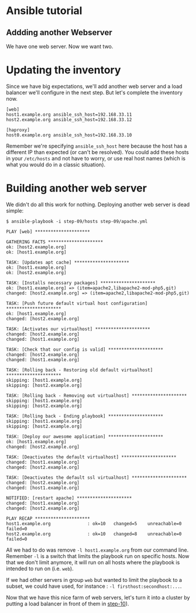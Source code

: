 Ansible tutorial
================

Addding another Webserver
-------------------------

We have one web server. Now we want two.

# Updating the inventory

Since we have big expectations, we'll add another web server and a load
balancer we'll configure in the next step. But let's complete the inventory now.

    [web]
    host1.example.org ansible_ssh_host=192.168.33.11
    host2.example.org ansible_ssh_host=192.168.33.12

    [haproxy]
    host0.example.org ansible_ssh_host=192.168.33.10

Remember we're specifying `ansible_ssh_host` here because the host has a
different IP than expected (or can't be resolved). You could add these hosts
in your `/etc/hosts` and not have to worry, or use real host names (which is
what you would do in a classic situation).

# Building another web server

We didn't do all this work for nothing. Deploying another web server is dead 
simple:

    $ ansible-playbook -i step-09/hosts step-09/apache.yml

    PLAY [web] ********************* 

    GATHERING FACTS ********************* 
    ok: [host2.example.org]
    ok: [host1.example.org]

    TASK: [Updates apt cache] ********************* 
    ok: [host1.example.org]
    ok: [host2.example.org]

    TASK: [Installs necessary packages] ********************* 
    ok: [host1.example.org] => (item=apache2,libapache2-mod-php5,git)
    changed: [host2.example.org] => (item=apache2,libapache2-mod-php5,git)

    TASK: [Push future default virtual host configuration] ********************* 
    ok: [host1.example.org]
    changed: [host2.example.org]

    TASK: [Activates our virtualhost] ********************* 
    changed: [host2.example.org]
    changed: [host1.example.org]

    TASK: [Check that our config is valid] ********************* 
    changed: [host2.example.org]
    changed: [host1.example.org]

    TASK: [Rolling back - Restoring old default virtualhost] ********************* 
    skipping: [host1.example.org]
    skipping: [host2.example.org]

    TASK: [Rolling back - Removing out virtualhost] ********************* 
    skipping: [host1.example.org]
    skipping: [host2.example.org]

    TASK: [Rolling back - Ending playbook] ********************* 
    skipping: [host1.example.org]
    skipping: [host2.example.org]

    TASK: [Deploy our awesome application] ********************* 
    ok: [host1.example.org]
    changed: [host2.example.org]

    TASK: [Deactivates the default virtualhost] ********************* 
    changed: [host1.example.org]
    changed: [host2.example.org]

    TASK: [Deactivates the default ssl virtualhost] ********************* 
    changed: [host2.example.org]
    changed: [host1.example.org]

    NOTIFIED: [restart apache] ********************* 
    changed: [host1.example.org]
    changed: [host2.example.org]

    PLAY RECAP ********************* 
    host1.example.org              : ok=10   changed=5    unreachable=0    failed=0    
    host2.example.org              : ok=10   changed=8    unreachable=0    failed=0    

All we had to do was remove `-l host1.example.org` from our command line. Remember 
`-l` is a switch that limits the playbook run on specific hosts. Now that we don't 
limit anymore, it will run on all hosts where the playbook is intended to run on 
(i.e. `web`).

If we had other servers in group `web` but wanted to limit the playbook to a subset, 
we could have used, for instance : `-l firsthost:secondhost:...`.

Now that we have this nice farm of web servers, let's turn it into a cluster by 
putting a load balancer in front of them in [step-10](https://github.com/leucos/ansible-tuto/tree/master/step-10)).
